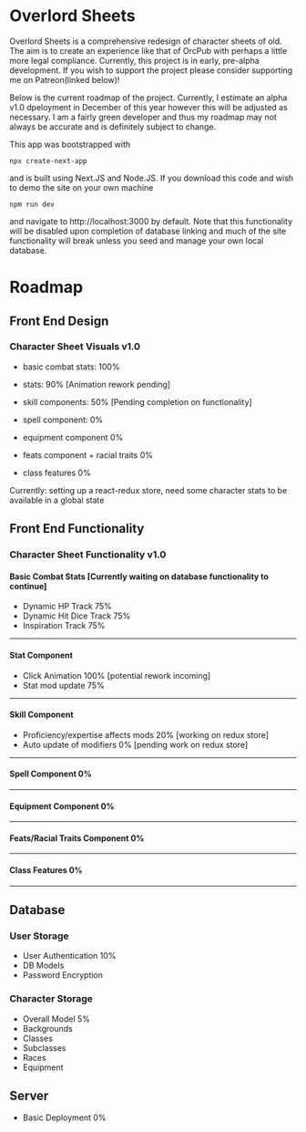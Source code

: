 # Overlord Sheets

Overlord Sheets is a comprehensive redesign of character sheets of old. The aim is to create an experience like that of OrcPub with perhaps a little more legal compliance. Currently, this project is in early, pre-alpha development. If you wish to support the project please consider supporting me on Patreon(linked below)!

Below is the current roadmap of the project. Currently, I estimate an alpha v1.0 dpeloyment in December of this year however this will be adjusted as necessary. I am a fairly green developer and thus my roadmap may not always be accurate and is definitely subject to change.

This app was bootstrapped with

```
npx create-next-app
```

and is built using Next.JS and Node.JS. If you download this code and wish to demo the site on your own machine

```
npm run dev
```

and navigate to http://localhost:3000 by default. Note that this functionality will be disabled upon completion of database linking and much of the site functionality will break unless you seed and manage your own local database.

# Roadmap

## Front End Design

### Character Sheet Visuals v1.0

- basic combat stats: 100%

- stats: 90% [Animation rework pending]

- skill components: 50% [Pending completion on functionality]

- spell component: 0%

- equipment component 0%

- feats component + racial traits 0%

- class features 0%

Currently: setting up a react-redux store, need some character stats to be available in a global state

## Front End Functionality

### Character Sheet Functionality v1.0

#### Basic Combat Stats [Currently waiting on database functionality to continue]

- Dynamic HP Track 75%
- Dynamic Hit Dice Track 75%
- Inspiration Track 75%

---

#### Stat Component

- Click Animation 100% [potential rework incoming]
- Stat mod update 75%

---

#### Skill Component

- Proficiency/expertise affects mods 20% [working on redux store]
- Auto update of modifiers 0% [pending work on redux store]

---

#### Spell Component 0%

---

#### Equipment Component 0%

---

#### Feats/Racial Traits Component 0%

---

#### Class Features 0%

---

## Database

### User Storage

- User Authentication 10%
- DB Models
- Password Encryption

### Character Storage

- Overall Model 5%
- Backgrounds
- Classes
- Subclasses
- Races
- Equipment

## Server

- Basic Deployment 0%
